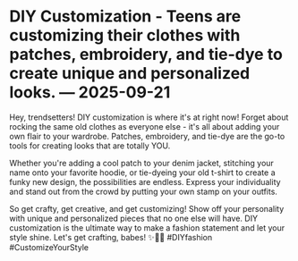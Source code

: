 # DIY Customization - Teens are customizing their clothes with patches, embroidery, and tie-dye to create unique and personalized looks. — 2025-09-21

Hey, trendsetters! DIY customization is where it's at right now! Forget about rocking the same old clothes as everyone else - it's all about adding your own flair to your wardrobe. Patches, embroidery, and tie-dye are the go-to tools for creating looks that are totally YOU.

Whether you're adding a cool patch to your denim jacket, stitching your name onto your favorite hoodie, or tie-dyeing your old t-shirt to create a funky new design, the possibilities are endless. Express your individuality and stand out from the crowd by putting your own stamp on your outfits.

So get crafty, get creative, and get customizing! Show off your personality with unique and personalized pieces that no one else will have. DIY customization is the ultimate way to make a fashion statement and let your style shine. Let's get crafting, babes! ✨🌈🧵 #DIYfashion #CustomizeYourStyle